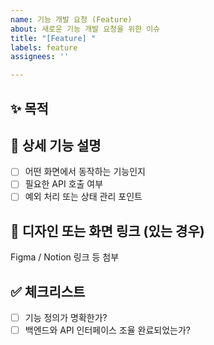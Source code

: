 ```yaml
---
name: 기능 개발 요청 (Feature)
about: 새로운 기능 개발 요청을 위한 이슈
title: "[Feature] "
labels: feature
assignees: ''

---
```


## ✨ 목적
<!-- 어떤 기능을 개발하는지 간단히 설명해주세요. -->

## 📌 상세 기능 설명
- [ ] 어떤 화면에서 동작하는 기능인지
- [ ] 필요한 API 호출 여부
- [ ] 예외 처리 또는 상태 관리 포인트

## 🧩 디자인 또는 화면 링크 (있는 경우)
Figma / Notion 링크 등 첨부

## ✅ 체크리스트
- [ ] 기능 정의가 명확한가?
- [ ] 백엔드와 API 인터페이스 조율 완료되었는가?